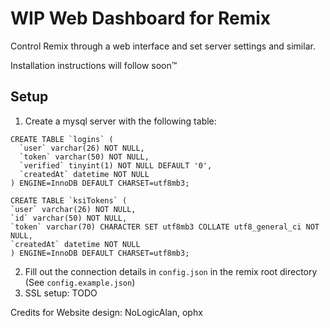 # WIP Web Dashboard for Remix

Control Remix through a web interface and set server settings and similar.

Installation instructions will follow soon:tm:

## Setup

1. Create a mysql server with the following table:
  ```MySQL
  CREATE TABLE `logins` (
    `user` varchar(26) NOT NULL,
    `token` varchar(50) NOT NULL,
    `verified` tinyint(1) NOT NULL DEFAULT '0',
    `createdAt` datetime NOT NULL
  ) ENGINE=InnoDB DEFAULT CHARSET=utf8mb3;

  CREATE TABLE `ksiTokens` (
  `user` varchar(26) NOT NULL,
  `id` varchar(50) NOT NULL,
  `token` varchar(70) CHARACTER SET utf8mb3 COLLATE utf8_general_ci NOT NULL,
  `createdAt` datetime NOT NULL
) ENGINE=InnoDB DEFAULT CHARSET=utf8mb3;
  ```
2. Fill out the connection details in `config.json` in the remix root directory (See `config.example.json`)
3. SSL setup: TODO

Credits for Website design: NoLogicAlan, ophx
